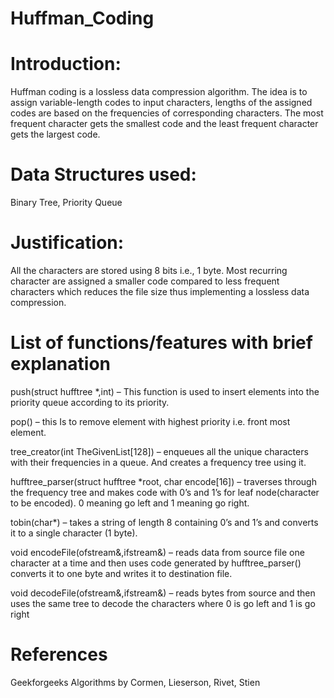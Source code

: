 # Huffman_Coding

# Introduction:

Huffman coding is a lossless data compression algorithm. The idea is to assign variable-length codes to
input characters, lengths of the assigned codes are based on the frequencies of corresponding characters.
The most frequent character gets the smallest code and the least frequent character gets the largest code.

# Data Structures used:
Binary Tree, Priority Queue

# Justification:
All the characters are stored using 8 bits i.e., 1 byte. Most recurring character are assigned a smaller code
compared to less frequent characters which reduces the file size thus implementing a lossless data
compression.

# List of functions/features with brief explanation


push(struct hufftree *,int) – This function is used to insert elements into the priority queue according to its
priority.


pop() – this Is to remove element with highest priority i.e. front most element.


tree_creator(int TheGivenList[128]) – enqueues all the unique characters with their frequencies in a queue.
And creates a frequency tree using it.


hufftree_parser(struct hufftree *root, char encode[16]) – traverses through the frequency tree and makes
code with 0’s and 1’s for leaf node(character to be encoded). 0 meaning go left and 1 meaning go right.


tobin(char*) – takes a string of length 8 containing 0’s and 1’s and converts it to a single character (1 byte).


void encodeFile(ofstream&,ifstream&) – reads data from source file one character at a time and then uses
code generated by hufftree_parser() converts it to one byte and writes it to destination file.


void decodeFile(ofstream&,ifstream&) – reads bytes from source and then uses the same tree to decode
the characters where 0 is go left and 1 is go right

# References
Geekforgeeks
Algorithms by Cormen, Lieserson, Rivet, Stien
